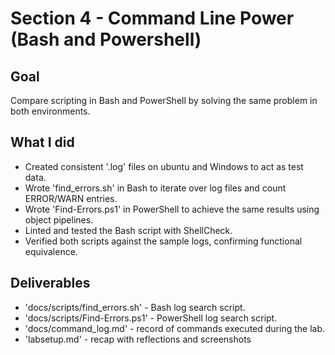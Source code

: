 # Section 4 - Command Line Power (Bash and Powershell)

## Goal
Compare scripting in Bash and PowerShell by solving the same problem in both environments.

## What I did
- Created consistent '.log' files on ubuntu and Windows to act as test data.
- Wrote 'find_errors.sh' in Bash to iterate over log files and count ERROR/WARN entries.
- Wrote 'Find-Errors.ps1' in PowerShell to achieve the same results using object pipelines.
- Linted and tested the Bash script with ShellCheck.
- Verified both scripts against the sample logs, confirming functional equivalence.

## Deliverables
- 'docs/scripts/find_errors.sh' - Bash log search script.
- 'docs/scripts/Find-Errors.ps1' - PowerShell log search script.
- 'docs/command_log.md' - record of commands executed during the lab.
- 'labsetup.md' - recap with reflections and screenshots

